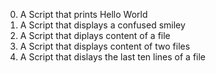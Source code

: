 0. A Script that prints Hello World
1. A Script that displays a confused smiley
2. A Script that diplays content of a file
3. A Script that displays content of two files
4. A Script that dislays the last ten lines of a file